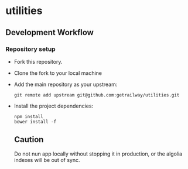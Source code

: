 # utilities


## Development Workflow
### Repository setup
- Fork this repository.
- Clone the fork to your local machine
- Add the main repository as your upstream: 
    
    ```
    git remote add upstream git@github.com:getrailway/utilities.git
    ```
- Install the project dependencies:

    ```
    npm install
    bower install -f
    
    ```   
  ##  Caution 
  Do not nun app locally without stopping it in production, or the algolia indexes will be out of sync.
  
  
